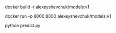 docker build -t alexeyshevchuk/models:v1 .

docker run -p 8000:8000 alexeyshevchuk/models:v1

python predict.py 
